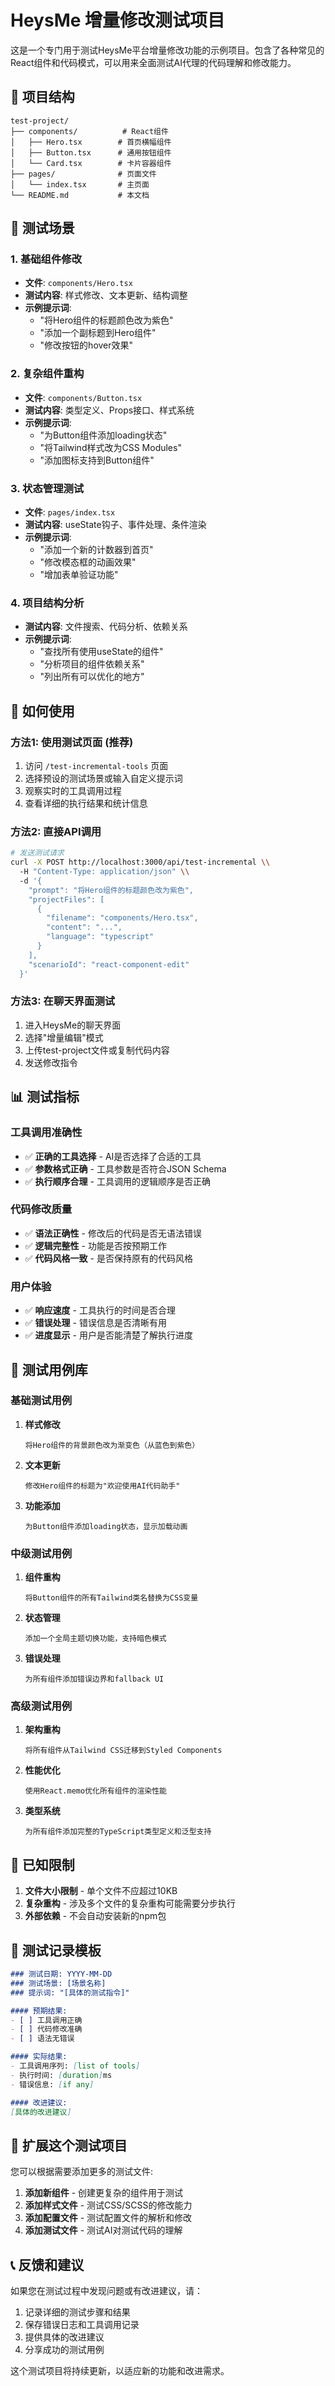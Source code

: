 # HeysMe 增量修改测试项目

这是一个专门用于测试HeysMe平台增量修改功能的示例项目。包含了各种常见的React组件和代码模式，可以用来全面测试AI代理的代码理解和修改能力。

## 📁 项目结构

```
test-project/
├── components/          # React组件
│   ├── Hero.tsx        # 首页横幅组件
│   ├── Button.tsx      # 通用按钮组件  
│   └── Card.tsx        # 卡片容器组件
├── pages/              # 页面文件
│   └── index.tsx       # 主页面
└── README.md           # 本文档
```

## 🧪 测试场景

### 1. **基础组件修改**
- **文件**: `components/Hero.tsx`
- **测试内容**: 样式修改、文本更新、结构调整
- **示例提示词**: 
  - "将Hero组件的标题颜色改为紫色"
  - "添加一个副标题到Hero组件"
  - "修改按钮的hover效果"

### 2. **复杂组件重构**
- **文件**: `components/Button.tsx`
- **测试内容**: 类型定义、Props接口、样式系统
- **示例提示词**:
  - "为Button组件添加loading状态"
  - "将Tailwind样式改为CSS Modules"
  - "添加图标支持到Button组件"

### 3. **状态管理测试**
- **文件**: `pages/index.tsx`
- **测试内容**: useState钩子、事件处理、条件渲染
- **示例提示词**:
  - "添加一个新的计数器到首页"
  - "修改模态框的动画效果"
  - "增加表单验证功能"

### 4. **项目结构分析**
- **测试内容**: 文件搜索、代码分析、依赖关系
- **示例提示词**:
  - "查找所有使用useState的组件"
  - "分析项目的组件依赖关系"
  - "列出所有可以优化的地方"

## 🔧 如何使用

### 方法1: 使用测试页面 (推荐)

1. 访问 `/test-incremental-tools` 页面
2. 选择预设的测试场景或输入自定义提示词
3. 观察实时的工具调用过程
4. 查看详细的执行结果和统计信息

### 方法2: 直接API调用

```bash
# 发送测试请求
curl -X POST http://localhost:3000/api/test-incremental \\
  -H "Content-Type: application/json" \\
  -d '{
    "prompt": "将Hero组件的标题颜色改为紫色",
    "projectFiles": [
      {
        "filename": "components/Hero.tsx",
        "content": "...",
        "language": "typescript"
      }
    ],
    "scenarioId": "react-component-edit"
  }'
```

### 方法3: 在聊天界面测试

1. 进入HeysMe的聊天界面
2. 选择"增量编辑"模式
3. 上传test-project文件或复制代码内容
4. 发送修改指令

## 📊 测试指标

### 工具调用准确性
- ✅ **正确的工具选择** - AI是否选择了合适的工具
- ✅ **参数格式正确** - 工具参数是否符合JSON Schema
- ✅ **执行顺序合理** - 工具调用的逻辑顺序是否正确

### 代码修改质量
- ✅ **语法正确性** - 修改后的代码是否无语法错误
- ✅ **逻辑完整性** - 功能是否按预期工作
- ✅ **代码风格一致** - 是否保持原有的代码风格

### 用户体验
- ✅ **响应速度** - 工具执行的时间是否合理
- ✅ **错误处理** - 错误信息是否清晰有用
- ✅ **进度显示** - 用户是否能清楚了解执行进度

## 🎯 测试用例库

### 基础测试用例

1. **样式修改**
   ```
   将Hero组件的背景颜色改为渐变色（从蓝色到紫色）
   ```

2. **文本更新**
   ```
   修改Hero组件的标题为"欢迎使用AI代码助手"
   ```

3. **功能添加**
   ```
   为Button组件添加loading状态，显示加载动画
   ```

### 中级测试用例

1. **组件重构**
   ```
   将Button组件的所有Tailwind类名替换为CSS变量
   ```

2. **状态管理**
   ```
   添加一个全局主题切换功能，支持暗色模式
   ```

3. **错误处理**
   ```
   为所有组件添加错误边界和fallback UI
   ```

### 高级测试用例

1. **架构重构**
   ```
   将所有组件从Tailwind CSS迁移到Styled Components
   ```

2. **性能优化**
   ```
   使用React.memo优化所有组件的渲染性能
   ```

3. **类型系统**
   ```
   为所有组件添加完整的TypeScript类型定义和泛型支持
   ```

## 🐛 已知限制

1. **文件大小限制** - 单个文件不应超过10KB
2. **复杂重构** - 涉及多个文件的复杂重构可能需要分步执行
3. **外部依赖** - 不会自动安装新的npm包

## 📝 测试记录模板

```markdown
### 测试日期: YYYY-MM-DD
### 测试场景: [场景名称]
### 提示词: "[具体的测试指令]"

#### 预期结果:
- [ ] 工具调用正确
- [ ] 代码修改准确
- [ ] 语法无错误

#### 实际结果:
- 工具调用序列: [list of tools]
- 执行时间: [duration]ms
- 错误信息: [if any]

#### 改进建议:
[具体的改进建议]
```

## 🚀 扩展这个测试项目

您可以根据需要添加更多的测试文件:

1. **添加新组件** - 创建更复杂的组件用于测试
2. **添加样式文件** - 测试CSS/SCSS的修改能力  
3. **添加配置文件** - 测试配置文件的解析和修改
4. **添加测试文件** - 测试AI对测试代码的理解

## 📞 反馈和建议

如果您在测试过程中发现问题或有改进建议，请：

1. 记录详细的测试步骤和结果
2. 保存错误日志和工具调用记录
3. 提供具体的改进建议
4. 分享成功的测试用例

这个测试项目将持续更新，以适应新的功能和改进需求。

